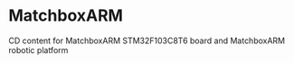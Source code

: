 MatchboxARM
===========

CD content for MatchboxARM STM32F103C8T6 board and MatchboxARM robotic platform
